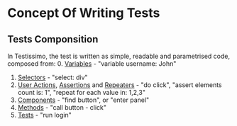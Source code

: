 # Concept Of Writing Tests

## Tests Componsition

In Testissimo, the test is written as simple, readable and parametrised code, composed from:
0. [Variables](#/documentation/documentation/variables) - "variable username: John"
1. [Selectors](#/documentation/documentation/selectors) - "select: div"
2. [User Actions](#/actions-assertions-and-repeaters), [Assertions](#/actions-assertions-and-repeaters) and [Repeaters](#/actions-assertions-and-repeaters) - "do click",  "assert elements count is: 1", "repeat for each value in: 1,2,3" 
3. [Components](#/components-and-methods) - "find button", or "enter panel"
4. [Methods](#/components-and-methods) - "call button - click"
5. [Tests](#/tests) - "run login"

